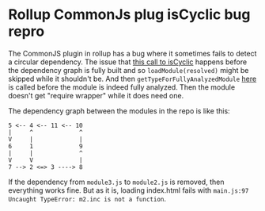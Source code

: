 # Rollup CommonJs plug isCyclic bug repro

The CommonJS plugin in rollup has a bug where it sometimes fails to detect a
circular dependency. The issue that [this call to isCyclic](https://github.com/rollup/plugins/blob/69146cdf1f7353aa72364f69fa5e49c732a1abd8/packages/commonjs/src/resolve-require-sources.js#L72)
happens before the dependency graph is fully built and so
`loadModule(resolved)` might be skipped while it shouldn't be.
And then `getTypeForFullyAnalyzedModule`
[here](https://github.com/rollup/plugins/blob/69146cdf1f7353aa72364f69fa5e49c732a1abd8/packages/commonjs/src/resolve-require-sources.js#L188)
is called before the module is indeed fully analyzed. Then the module doesn't
get "require wrapper" while it does need one.

The dependency graph between the modules in the repo is like this:
```
5 <-- 4 <-- 11 <-- 10
|     ^             ^
V     |             |
6     1             9
|     |             ^
V     V             |
7 --> 2 <=> 3 ----> 8
```

If the dependency from `module3.js` to `module2.js` is removed, then everything works fine. But as it is, loading index.html fails with `main.js:97 Uncaught TypeError: m2.inc is not a function`.
